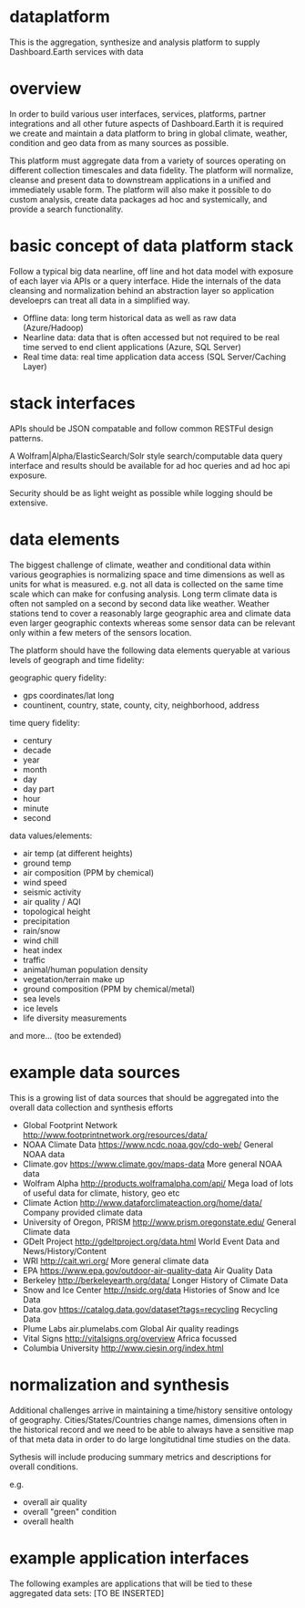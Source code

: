 # dataplatform
This is the aggregation, synthesize and analysis platform to supply Dashboard.Earth services with data

# overview
In order to build various user interfaces, services, platforms, partner integrations and all other future aspects of Dashboard.Earth it is required we create and maintain a data platform to bring in global climate, weather, condition and geo data from as many sources as possible.

This platform must aggregate data from a variety of sources operating on different collection timescales and data fidelity.  The platform will normalize, cleanse and present data to downstream applications in a unified and immediately usable form.  The platform will also make it possible to do custom analysis, create data packages ad hoc and systemically, and provide a search functionality.

# basic concept of data platform stack
Follow a typical big data nearline, off line and hot data model with exposure of each layer via APIs or a query interface.  Hide the internals of the data cleansing and normalization behind an abstraction layer so application develoeprs can treat all data in a simplified way.

* Offline data: long term historical data as well as raw data  (Azure/Hadoop)
* Nearline data: data that is often accessed but not required to be real time served to end client applications  (Azure, SQL Server)
* Real time data: real time application data access  (SQL Server/Caching Layer)

# stack interfaces
APIs should be JSON compatable and follow common RESTFul design patterns.

A Wolfram|Alpha/ElasticSearch/Solr style search/computable data query interface and results should be available for ad hoc queries and ad hoc api exposure.

Security should be as light weight as possible while logging should be extensive.

# data elements
The biggest challenge of climate, weather and conditional data within various geographies is normalizing space and time dimensions as well as units for what is measured.  e.g. not all data is collected on the same time scale which can make for confusing analysis.  Long term climate data is often not sampled on a second by second data like weather.  Weather stations tend to cover a reasonably large geographic area and climate data even larger geographic contexts whereas some sensor data can be relevant only within a few meters of the sensors location.  

The platform should have the following data elements queryable at various levels of geograph and time fidelity:

geographic query fidelity:
* gps coordinates/lat long
* countinent, country, state, county, city, neighborhood, address

time query fidelity:
* century
* decade
* year
* month
* day
* day part
* hour
* minute
* second

data values/elements:
* air temp (at different heights)
* ground temp
* air composition (PPM by chemical)
* wind speed
* seismic activity
* air quality / AQI
* topological height
* precipitation
* rain/snow
* wind chill
* heat index
* traffic
* animal/human population density
* vegetation/terrain make up
* ground composition (PPM by chemical/metal)
* sea levels
* ice levels
* life diversity measurements

and more... (too be extended)


# example data sources
This is a growing list of data sources that should be aggregated into the overall data collection and synthesis efforts

* Global Footprint Network	http://www.footprintnetwork.org/resources/data/		
* NOAA Climate Data	https://www.ncdc.noaa.gov/cdo-web/	General NOAA data	
* Climate.gov	https://www.climate.gov/maps-data	More general NOAA data	
* Wolfram Alpha	http://products.wolframalpha.com/api/	Mega load of lots of useful data for climate, history, geo etc	
* Climate Action	http://www.dataforclimateaction.org/home/data/	Company provided climate data	
* University of Oregon, PRISM	http://www.prism.oregonstate.edu/	General Climate data	
* GDelt Project	http://gdeltproject.org/data.html	World Event Data and News/History/Content	
* WRI	http://cait.wri.org/	More general climate data	
* EPA	https://www.epa.gov/outdoor-air-quality-data	Air Quality Data	
* Berkeley	http://berkeleyearth.org/data/	Longer History of Climate Data	
* Snow and Ice Center	http://nsidc.org/data	Histories of Snow and Ice Data	
* Data.gov	https://catalog.data.gov/dataset?tags=recycling	Recycling Data	
* Plume Labs	air.plumelabs.com	Global Air quality readings	
* Vital Signs 	http://vitalsigns.org/overview	Africa focussed	
* Columbia University	http://www.ciesin.org/index.html		
		

# normalization and synthesis 
Additional challenges arrive in maintaining a time/history sensitive ontology of geography.  Cities/States/Countries change names, dimensions often in the historical record and we need to be able to always have a sensitive map of that meta data in order to do large longitutidnal time studies on the data.

Sythesis will include producing summary metrics and descriptions for overall conditions. 

e.g.
* overall air quality
* overall "green" condition
* overall health

# example application interfaces
The following examples are applications that will be tied to these aggregated data sets:
[TO BE INSERTED]
